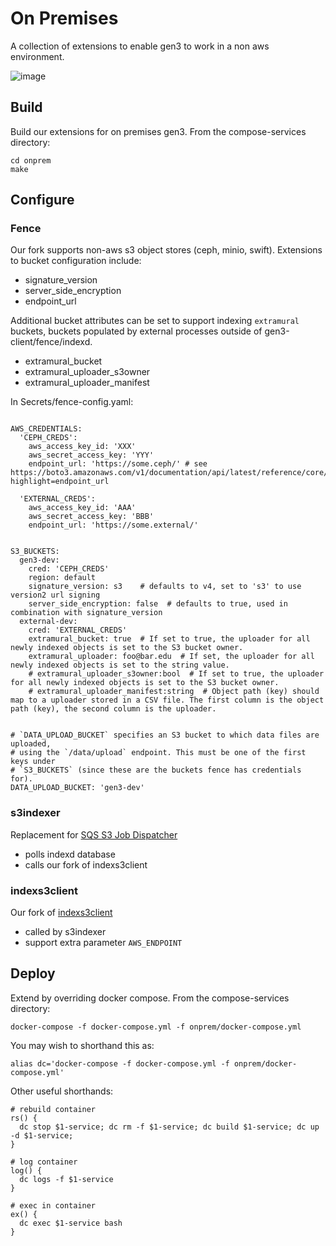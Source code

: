 # On Premises

A collection of extensions to enable gen3 to work in a non aws environment.

![image](https://user-images.githubusercontent.com/47808/67230733-b113a280-f3f2-11e9-882b-cdf109472ba7.png)

## Build

Build our extensions for on premises gen3. From the compose-services directory:

```
cd onprem
make
```

## Configure

### Fence

Our fork supports non-aws s3 object stores (ceph, minio, swift). Extensions to bucket configuration include:

  * signature_version
  * server_side_encryption
  * endpoint_url

Additional bucket attributes can be set to support indexing `extramural` buckets, buckets populated by external processes outside of gen3-client/fence/indexd.  

  * extramural_bucket
  * extramural_uploader_s3owner
  * extramural_uploader_manifest

In Secrets/fence-config.yaml:

```

AWS_CREDENTIALS:
  'CEPH_CREDS':
    aws_access_key_id: 'XXX'
    aws_secret_access_key: 'YYY'
    endpoint_url: 'https://some.ceph/' # see https://boto3.amazonaws.com/v1/documentation/api/latest/reference/core/session.html?highlight=endpoint_url

  'EXTERNAL_CREDS':
    aws_access_key_id: 'AAA'
    aws_secret_access_key: 'BBB'
    endpoint_url: 'https://some.external/'


S3_BUCKETS:
  gen3-dev:
    cred: 'CEPH_CREDS'
    region: default
    signature_version: s3    # defaults to v4, set to 's3' to use version2 url signing
    server_side_encryption: false  # defaults to true, used in combination with signature_version
  external-dev:
    cred: 'EXTERNAL_CREDS'
    extramural_bucket: true  # If set to true, the uploader for all newly indexed objects is set to the S3 bucket owner.
    extramural_uploader: foo@bar.edu  # If set, the uploader for all newly indexed objects is set to the string value.
    # extramural_uploader_s3owner:bool  # If set to true, the uploader for all newly indexed objects is set to the S3 bucket owner.
    # extramural_uploader_manifest:string  # Object path (key) should map to a uploader stored in a CSV file. The first column is the object path (key), the second column is the uploader.


# `DATA_UPLOAD_BUCKET` specifies an S3 bucket to which data files are uploaded,
# using the `/data/upload` endpoint. This must be one of the first keys under
# `S3_BUCKETS` (since these are the buckets fence has credentials for).
DATA_UPLOAD_BUCKET: 'gen3-dev'

```


### s3indexer

Replacement for [SQS S3 Job Dispatcher](https://github.com/uc-cdis/ssjdispatcher)

* polls indexd database
* calls our fork of indexs3client


### indexs3client

Our fork of [indexs3client](https://github.com/ohsu-comp-bio/indexs3client)

* called by s3indexer
* support extra parameter `AWS_ENDPOINT`


## Deploy

Extend by overriding docker compose.  From the compose-services directory:

```
docker-compose -f docker-compose.yml -f onprem/docker-compose.yml
```

You may wish to shorthand this as:

```
alias dc='docker-compose -f docker-compose.yml -f onprem/docker-compose.yml'
```

Other useful shorthands:

```
# rebuild container
rs() {
  dc stop $1-service; dc rm -f $1-service; dc build $1-service; dc up -d $1-service;
}

# log container
log() {
  dc logs -f $1-service
}

# exec in container
ex() {
  dc exec $1-service bash
}
```
